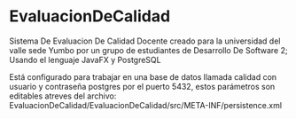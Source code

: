 # EvaluacionDeCalidad
Sistema De Evaluacion De Calidad Docente creado para la universidad del valle sede Yumbo por un grupo de estudiantes de Desarrollo De Software 2; Usando el lenguaje JavaFX y PostgreSQL

Está configurado para trabajar en una base de datos llamada calidad con usuario y contraseña postgres por el puerto 5432, estos parámetros son editables atreves del archivo: EvaluacionDeCalidad/EvaluacionDeCalidad/src/META-INF/persistence.xml
